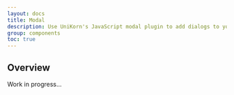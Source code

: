 ```yaml
---
layout: docs
title: Modal
description: Use UniKorn's JavaScript modal plugin to add dialogs to your site for lightboxes, user notifications, or completely custom content.
group: components
toc: true
---
```


## Overview

Work in progress...

